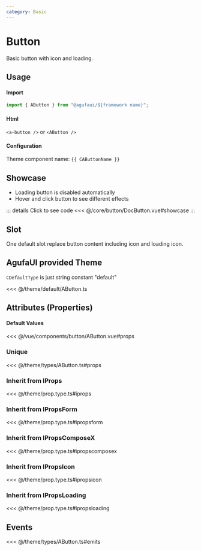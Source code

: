 ```yaml
---
category: Basic
---
```


<script setup>
import { CAButtonName } from '@agufaui/theme'
</script>

# Button

Basic button with icon and loading.

## Usage

#### Import

```ts
import { AButton } from "@agufaui/${framework name}";
```

#### Html

`<a-button />` or `<AButton />`

#### Configuration

Theme component name: `{{ CAButtonName }}`

## Showcase

- Loading button is disabled automatically
- Hover and click button to see different effects

<DocButton />

::: details Click to see code
<<< @/core/button/DocButton.vue#showcase
:::

## Slot

One default slot replace button content including icon and loading icon.

## AgufaUI provided Theme

`CDefaultType` is just string constant "default"

<<< @/theme/default/AButton.ts

## Attributes (Properties)

#### Default Values

<<< @/vue/components/button/AButton.vue#props

### Unique

<<< @/theme/types/AButton.ts#props

### Inherit from IProps

<<< @/theme/prop.type.ts#iprops

### Inherit from IPropsForm

<<< @/theme/prop.type.ts#ipropsform

### Inherit from IPropsComposeX

<<< @/theme/prop.type.ts#ipropscomposex

### Inherit from IPropsIcon

<<< @/theme/prop.type.ts#ipropsicon

### Inherit from IPropsLoading

<<< @/theme/prop.type.ts#ipropsloading

## Events

<<< @/theme/types/AButton.ts#emits
